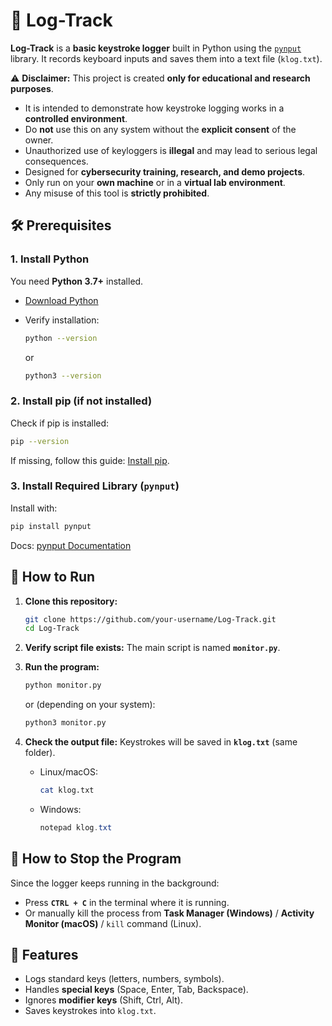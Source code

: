 # 🔑 Log-Track 

**Log-Track** is a **basic keystroke logger** built in Python using the [`pynput`](https://pypi.org/project/pynput/) library.
It records keyboard inputs and saves them into a text file (`klog.txt`).

⚠️ **Disclaimer:**
This project is created **only for educational and research purposes**.

* It is intended to demonstrate how keystroke logging works in a **controlled environment**.
* Do **not** use this on any system without the **explicit consent** of the owner.
* Unauthorized use of keyloggers is **illegal** and may lead to serious legal consequences.
* Designed for **cybersecurity training, research, and demo projects**.
* Only run on your **own machine** or in a **virtual lab environment**.
* Any misuse of this tool is **strictly prohibited**.

## 🛠️ Prerequisites

### 1. Install Python

You need **Python 3.7+** installed.

* [Download Python](https://www.python.org/downloads/)
* Verify installation:

  ```bash
  python --version
  ```

  or

  ```bash
  python3 --version
  ```

### 2. Install pip (if not installed)

Check if pip is installed:

```bash
pip --version
```

If missing, follow this guide: [Install pip](https://pip.pypa.io/en/stable/installation/).

### 3. Install Required Library (`pynput`)

Install with:

```bash
pip install pynput
```

Docs: [pynput Documentation](https://pynput.readthedocs.io/en/latest/)


## 🚀 How to Run

1. **Clone this repository:**

   ```bash
   git clone https://github.com/your-username/Log-Track.git
   cd Log-Track
   ```

2. **Verify script file exists:**
   The main script is named **`monitor.py`**.

3. **Run the program:**

   ```bash
   python monitor.py
   ```

   or (depending on your system):

   ```bash
   python3 monitor.py
   ```

4. **Check the output file:**
   Keystrokes will be saved in **`klog.txt`** (same folder).

   * Linux/macOS:

     ```bash
     cat klog.txt
     ```
   * Windows:

     ```powershell
     notepad klog.txt
     ```


## 🛑 How to Stop the Program

Since the logger keeps running in the background:

* Press **`CTRL + C`** in the terminal where it is running.
* Or manually kill the process from **Task Manager (Windows)** / **Activity Monitor (macOS)** / `kill` command (Linux).


## 📄 Features

* Logs standard keys (letters, numbers, symbols).
* Handles **special keys** (Space, Enter, Tab, Backspace).
* Ignores **modifier keys** (Shift, Ctrl, Alt).
* Saves keystrokes into `klog.txt`.



